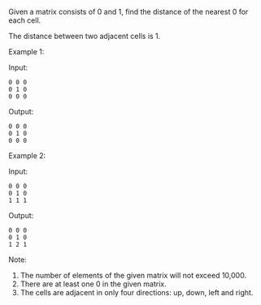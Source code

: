 Given a matrix consists of 0 and 1, find the distance of the nearest 0 for each cell.

The distance between two adjacent cells is 1.

Example 1:

Input:

~~~
0 0 0
0 1 0
0 0 0
~~~

Output:

~~~
0 0 0
0 1 0
0 0 0
~~~

Example 2:

Input:

~~~
0 0 0
0 1 0
1 1 1
~~~

Output:

~~~
0 0 0
0 1 0
1 2 1
~~~

Note:

1. The number of elements of the given matrix will not exceed 10,000.
1. There are at least one 0 in the given matrix.
1. The cells are adjacent in only four directions: up, down, left and right.
